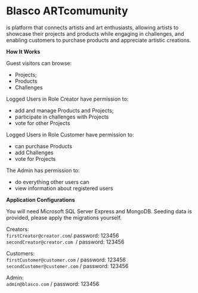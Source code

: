 
# Blasco ARTcomumunity

is platform that connects artists and art enthusiasts, allowing artists to showcase their projects and products while engaging in challenges, and enabling customers to purchase products and appreciate artistic creations.


**How It Works**

Guest visitors can browse:
 - Projects;
 - Products
 - Challenges

Logged Users in Role Creator have permission to:
*	add and manage Products and Projects;
*	participate in challenges with Projects
* vote for other Projects

Logged Users in Role Customer have permission to:
* can purchase Products
*	add Challenges
*	vote for Projects

The Admin has permission to:
*	do everything other users can 
*	view information about registered users

**Application Configurations**

You will need Microsoft SQL Server Express and MongoDB. Seeding data is provided, please apply the migrations yourself. 

Creators:\
```firstCreator@creator.com```/ password: 123456 \
```secondCreator@creator.com ```/ password: 123456

Customers:\
```firstCustomer@customer.com``` / password: 123456\
```secondCustomer@customer.com``` / password: 123456

Admin:\
```admin@blasco.com``` / password: 123456
